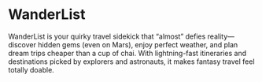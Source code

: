 # WanderList
WanderList is your quirky travel sidekick that “almost” defies reality—discover hidden gems (even on Mars), enjoy perfect weather, and plan dream trips cheaper than a cup of chai. With lightning-fast itineraries and destinations picked by explorers and astronauts, it makes fantasy travel feel totally doable.
